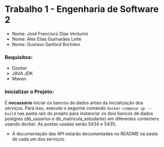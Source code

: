 # Trabalho 1 - Engenharia de Software 2
- Nome: José Francisco Dias Venturini
- Nome: Alex Elias Guimarães Leite
- Nome: Gustavo Sanford Bortolon

### Requisitos:
- Docker
- JAVA JDK
- Maven

### Inicializar o Projeto:
 É **necassário** iniciar os bancos de dados antes da inicialização dos serviços. 
 Para isso, execute o seguinte comando `docker-compose up --build` nas pasta raiz do projeto para instanciar os dois bancos de dados postgres (db_usuarios e db_matricula_estudante) em diferentes conteiners usando docker.
 As postas usadas serão 5434 e 5435;
- A documentação das API estarão documentadas no README na pasta de cada um dos serviços.
